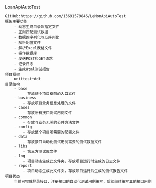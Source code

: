 LoanApiAutoTest

    GitHub:https://github.com/13691579846/LeMonApiAutoTest
    框架主要功能
        - 动态生成目录及指定文件
        - 正则匹配测试数据
        - 数据的序列化与反序列化
        - 解析配置文件
        - 解析Excel表格文件
        - 操作数据库
        - 发送POST和GET请求
        - 记录日志
        - 生成Html测试报告
    项目框架
        unittest+ddt
    目录结构
        - base
            - 存放整个项目框架的入口文件
        - business
            - 存放项目业务信息处理的文件
        - cases
            - 存放所有接口测试用例文件
        - common
            - 存放与业务无关的公共方法文件
        - config
            - 存放整个项目所需要的配置文件
        - data
            - 存放接口自动化测试用例需要的测试数据文件
        - libs
            - 第三方测试库文件
        - log
            - 项目动态生成此文件夹，存放项目运行时生成的日志文件
        - report
            - 项目动态生成此文件夹，存放项目运行后生成的测试报告文件
    项目状态
        当前已完成登录接口，注册接口的自动化测试用例编写，后续继续编写其他接口用例





